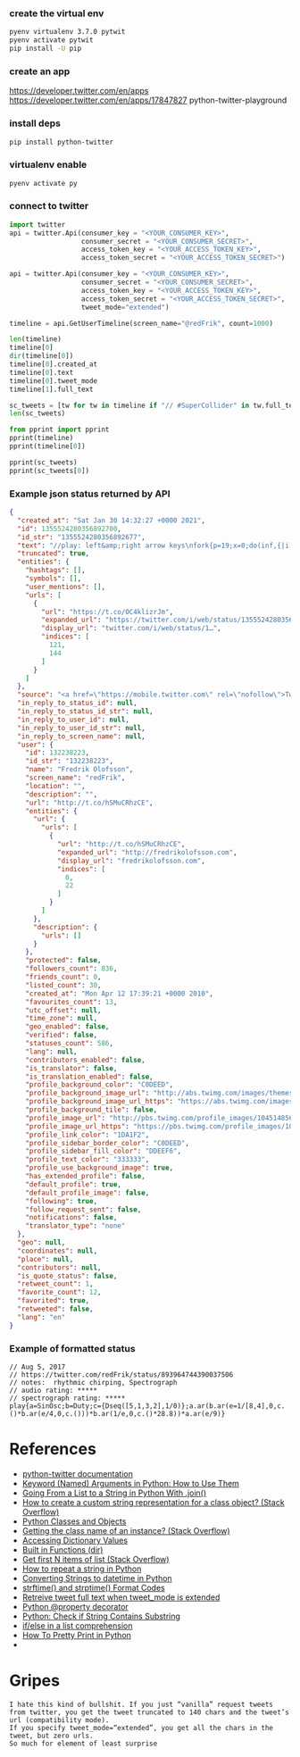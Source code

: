### create the virtual env
```sh
pyenv virtualenv 3.7.0 pytwit
pyenv activate pytwit
pip install -U pip
```

### create an app
https://developer.twitter.com/en/apps
https://developer.twitter.com/en/apps/17847827
python-twitter-playground

### install deps
```sh
pip install python-twitter
```

### virtualenv enable
```sh
pyenv activate py
```

### connect to twitter
```python
import twitter
api = twitter.Api(consumer_key = "<YOUR_CONSUMER_KEY>",
                  consumer_secret = "<YOUR_CONSUMER_SECRET>",
                  access_token_key = "<YOUR_ACCESS_TOKEN_KEY>",
                  access_token_secret = "<YOUR_ACCESS_TOKEN_SECRET>")

api = twitter.Api(consumer_key = "<YOUR_CONSUMER_KEY>",
                  consumer_secret = "<YOUR_CONSUMER_SECRET>",
                  access_token_key = "<YOUR_ACCESS_TOKEN_KEY>",
                  access_token_secret = "<YOUR_ACCESS_TOKEN_SECRET>",
                  tweet_mode="extended")

timeline = api.GetUserTimeline(screen_name="@redFrik", count=1000)

len(timeline)
timeline[0]
dir(timeline[0])
timeline[0].created_at
timeline[0].text
timeline[0].tweet_mode
timeline[1].full_text

sc_tweets = [tw for tw in timeline if "// #SuperCollider" in tw.full_text]
len(sc_tweets)

from pprint import pprint
pprint(timeline)
pprint(timeline[0])

pprint(sc_tweets)
pprint(sc_tweets[0])
```

### Example json status returned by API

```json
{
  "created_at": "Sat Jan 30 14:32:27 +0000 2021",
  "id": 1355524280356892700,
  "id_str": "1355524280356892677",
  "text": "//play: left&amp;right arrow keys\nfork{p=19;x=0;do(inf,{|i|if(i%99==0,{postln('score: '++div(i,99))});t=cos(i/5)/5+cos(… https://t.co/OC4klizrJm",
  "truncated": true,
  "entities": {
    "hashtags": [],
    "symbols": [],
    "user_mentions": [],
    "urls": [
      {
        "url": "https://t.co/OC4klizrJm",
        "expanded_url": "https://twitter.com/i/web/status/1355524280356892677",
        "display_url": "twitter.com/i/web/status/1…",
        "indices": [
          121,
          144
        ]
      }
    ]
  },
  "source": "<a href=\"https://mobile.twitter.com\" rel=\"nofollow\">Twitter Web App</a>",
  "in_reply_to_status_id": null,
  "in_reply_to_status_id_str": null,
  "in_reply_to_user_id": null,
  "in_reply_to_user_id_str": null,
  "in_reply_to_screen_name": null,
  "user": {
    "id": 132238223,
    "id_str": "132238223",
    "name": "Fredrik Olofsson",
    "screen_name": "redFrik",
    "location": "",
    "description": "",
    "url": "http://t.co/hSMuCRhzCE",
    "entities": {
      "url": {
        "urls": [
          {
            "url": "http://t.co/hSMuCRhzCE",
            "expanded_url": "http://fredrikolofsson.com",
            "display_url": "fredrikolofsson.com",
            "indices": [
              0,
              22
            ]
          }
        ]
      },
      "description": {
        "urls": []
      }
    },
    "protected": false,
    "followers_count": 836,
    "friends_count": 0,
    "listed_count": 30,
    "created_at": "Mon Apr 12 17:39:21 +0000 2010",
    "favourites_count": 13,
    "utc_offset": null,
    "time_zone": null,
    "geo_enabled": false,
    "verified": false,
    "statuses_count": 586,
    "lang": null,
    "contributors_enabled": false,
    "is_translator": false,
    "is_translation_enabled": false,
    "profile_background_color": "C0DEED",
    "profile_background_image_url": "http://abs.twimg.com/images/themes/theme1/bg.png",
    "profile_background_image_url_https": "https://abs.twimg.com/images/themes/theme1/bg.png",
    "profile_background_tile": false,
    "profile_image_url": "http://pbs.twimg.com/profile_images/1045148567/block01-streck12_normal.gif",
    "profile_image_url_https": "https://pbs.twimg.com/profile_images/1045148567/block01-streck12_normal.gif",
    "profile_link_color": "1DA1F2",
    "profile_sidebar_border_color": "C0DEED",
    "profile_sidebar_fill_color": "DDEEF6",
    "profile_text_color": "333333",
    "profile_use_background_image": true,
    "has_extended_profile": false,
    "default_profile": true,
    "default_profile_image": false,
    "following": true,
    "follow_request_sent": false,
    "notifications": false,
    "translator_type": "none"
  },
  "geo": null,
  "coordinates": null,
  "place": null,
  "contributors": null,
  "is_quote_status": false,
  "retweet_count": 1,
  "favorite_count": 12,
  "favorited": true,
  "retweeted": false,
  "lang": "en"
}
```


### Example of formatted status

    // Aug 5, 2017
    // https://twitter.com/redFrik/status/893964744390037506
    // notes:  rhythmic chirping, Spectrograph
    // audio rating: *****
    // spectrograph rating: *****
    play{a=SinOsc;b=Duty;c={Dseq([5,1,3,2],1/0)};a.ar(b.ar(e=1/[8,4],0,c.()*b.ar(e/4,0,c.()))*b.ar(1/e,0,c.()*28.8))*a.ar(e/9)}


# References
* [python-twitter documentation](https://python-twitter.readthedocs.io/en/latest/)
* [Keyword (Named) Arguments in Python: How to Use Them](https://treyhunner.com/2018/04/keyword-arguments-in-python/)
* [Going From a List to a String in Python With .join()](https://realpython.com/python-string-split-concatenate-join/#going-from-a-list-to-a-string-in-python-with-join)
* [How to create a custom string representation for a class object? (Stack Overflow)](https://stackoverflow.com/a/4932466)
* [Python Classes and Objects](https://www.geeksforgeeks.org/python-classes-and-objects/)
* [Getting the class name of an instance? (Stack Overflow)](https://stackoverflow.com/a/511059)
* [Accessing Dictionary Values](https://realpython.com/python-dicts/#accessing-dictionary-values)
* [Built in Functions (dir)](https://docs.python.org/3/library/functions.html#dir)
* [Get first N items of list (Stack Overflow)](https://stackoverflow.com/a/41284450)
* [How to repeat a string in Python](https://www.kite.com/python/answers/how-to-repeat-a-string-in-python)
* [Converting Strings to datetime in Python](https://stackabuse.com/converting-strings-to-datetime-in-python/)
* [strftime() and strptime() Format Codes](https://docs.python.org/3/library/datetime.html#strftime-and-strptime-format-codes)
* [Retreive tweet full text when tweet_mode is extended](https://github.com/tweepy/tweepy/issues/878)
* [Python @property decorator](https://www.programiz.com/python-programming/property)
* [Python: Check if String Contains Substring](https://stackabuse.com/python-check-if-string-contains-substring/)
* [if/else in a list comprehension](https://stackoverflow.com/a/4260304)
* [How To Pretty Print in Python](https://betterprogramming.pub/how-to-pretty-print-in-python-9b1d8764d151)
*




# Gripes

```
I hate this kind of bullshit. If you just “vanilla” request tweets from twitter, you get the tweet truncated to 140 chars and the tweet’s url (compatibility mode).
If you specify tweet_mode=“extended”, you get all the chars in the tweet, but zero urls.
So much for element of least surprise
```

